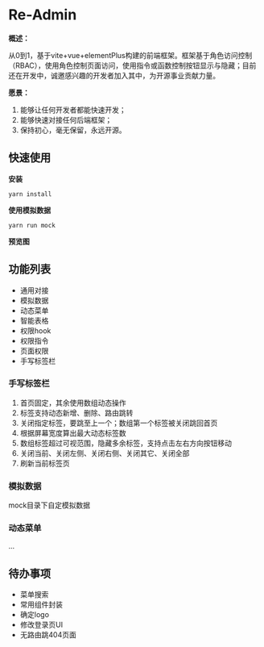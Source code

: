 # Re-Admin

**概述：**

从0到1，基于vite+vue+elementPlus构建的前端框架。框架基于角色访问控制（RBAC），使用角色控制页面访问，使用指令或函数控制按钮显示与隐藏；目前还在开发中，诚邀感兴趣的开发者加入其中，为开源事业贡献力量。

**愿景：**

1. 能够让任何开发者都能快速开发；
2. 能够快速对接任何后端框架；
3. 保持初心，毫无保留，永远开源。

## 快速使用

**安装**

`yarn install`

**使用模拟数据**

`yarn run mock`

**预览图**

## 功能列表

* 通用对接
* 模拟数据
* 动态菜单
* 智能表格
* 权限hook
* 权限指令
* 页面权限
* 手写标签栏

### 手写标签栏

1. 首页固定，其余使用数组动态操作
2. 标签支持动态新增、删除、路由跳转
3. 关闭指定标签，要跳至上一个；数组第一个标签被关闭跳回首页
4. 根据屏幕宽度算出最大动态标签数
5. 数组标签超过可视范围，隐藏多余标签，支持点击左右方向按钮移动
6. 关闭当前、关闭左侧、关闭右侧、关闭其它、关闭全部
7. 刷新当前标签页

### 模拟数据

mock目录下自定模拟数据

### 动态菜单

...

## 待办事项

* 菜单搜索
* 常用组件封装
* 确定logo
* 修改登录页UI
* 无路由跳404页面